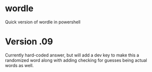 # wordle
Quick version of wordle in powershell

# Version .09
Currently hard-coded answer, but will add a dev key to make this a randomized word along with adding checking for guesses being actual words as well.
